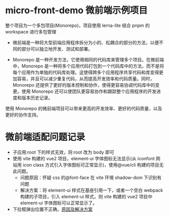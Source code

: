 # micro-front-demo 微前端示例项目

整个项目为一个多包项目(Monorepo)，项目使用 lerna-lite 结合 pnpm 的 workspace 进行多包管理

- 微前端是一种将大型前端应用程序拆分为小的、松耦合的部分的方法，以便不同的部分可以独立地开发、测试和部署。

- Monorepo 是一种开发方法，它使用相同的代码库来管理多个项目。在微前端中，Monorepo 是一种将多个应用代码打包到一个代码库中的方法，而不是将每个应用作为单独的代码库处理。这使得跨多个应用程序共享代码和库变得更加容易，并且可以减少重复代码，从而提高开发效率和代码质量。同时，Monorepo 还提供了更好的版本控制和协作，使得更容易协调代码库中的变更。使用 Monorepo 还可以使团队更容易协作和跟踪整个应用程序的开发进度和版本历史记录。

使用 Monorepo 的微前端项目可以带来更高的开发效率、更好的代码质量，以及更好的协作支持。

# 微前端适配问题记录

- 子应用:root 下的样式无效，将:root 改为 body 即可
- 使用 vite 构建的 vue2 项目，element-ui 字体图标无法显示(从 iconfont 网站用 icon class 方式引入字体图标可正常显示)，使用@vue/cli 构建的项目无此问题。
  - 问题原因：怀疑 css 的@font-face 在 vite 环境 shadow-dom 下识别有问题
  - 解决方案：将 element-ui 样式在基座引用一下，或者一个空白 webpack 构建的子项目，引入 element-ui 样式，则 vite 构建的 vue2 项目中 element-ui 字体图标可以正常显示了。
- 下拉框弹出位置不正确，[原因及解决方案](https://wujie-micro.github.io/doc/question/#_4%E3%80%81%E5%86%92%E6%B3%A1%E7%B3%BB%E5%88%97%E7%BB%84%E4%BB%B6-%E6%AF%94%E5%A6%82%E4%B8%8B%E6%8B%89%E6%A1%86-%E5%BC%B9%E5%87%BA%E4%BD%8D%E7%BD%AE%E4%B8%8D%E6%AD%A3%E7%A1%AE)
